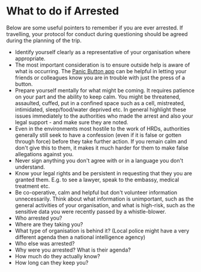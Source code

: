 [Title]: # (Что делать, если арестовано)
[Order]: # (2)

# What to do if Arrested

Below are some useful pointers to remember if you are ever arrested. If travelling, your protocol for conduct during questioning should be agreed during the planning of the trip.

*   Identify yourself clearly as a representative of your organisation where appropriate.
*   The most important consideration is to ensure outside help is aware of what is occurring. The [Panic Button app](https://panicbutton.io/) can be helpful in letting your friends or colleagues know you are in trouble with just the press of a button.
*   Prepare yourself mentally for what might be coming. It requires patience on your part and the ability to keep calm. You might be threatened, assaulted, cuffed, put in a confined space such as a cell, mistreated, intimidated, sleep/food/water deprived etc. In general highlight these issues immediately to the authorities who made the arrest and also your legal support - and make sure they are noted.
*   Even in the environments most hostile to the work of HRDs, authorities generally still seek to have a confession (even if it is false or gotten through force) before they take further action. If you remain calm and don't give this to them, it makes it much harder for them to make false allegations against you.
*   Never sign anything you don't agree with or in a language you don't understand.
*   Know your legal rights and be persistent in requesting that they you are granted them. E.g. to see a lawyer, speak to the embassy, medical treatment etc.
*   Be co-operative, calm and helpful but don't volunteer information unnecessarily. Think about what information is unimportant, such as the general activities of your organisation, and what is high-risk, such as the sensitive data you were recently passed by a whistle-blower.
*   Who arrested you?
*   Where are they taking you?
*   What type of organisation is behind it? (Local police might have a very different agenda then a national intelligence agency)
*   Who else was arrested?
*   Why were you arrested? What is their agenda?
*   How much do they actually know?
*   How long can they keep you?